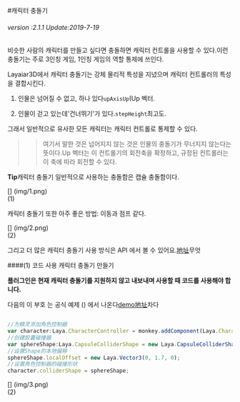 #캐릭터 충돌기

###### *version :2.1.1   Update:2019-7-19*

비슷한 사람의 캐릭터를 만들고 싶다면 충돌하면 캐릭터 컨트롤을 사용할 수 있다.이런 충돌기는 주로 3인칭 게임, 1인칭 게임의 역할 통제에 쓰인다.

Layaiar3D에서 캐릭터 충돌기는 강체 물리적 특성을 지녔으며 캐릭터 컨트롤러의 특성을 결합시킨다.

1. 인물은 넘어질 수 없고, 하나 있다`upAxisUp`(Up 벡터.

2. 인물이 걷고 있는데'건너뛰기'가 있다.`stepHeight`최고도.

그래서 일반적으로 유사한 모든 캐릭터는 캐릭터 컨트롤로 통제할 수 있다.

>> 여기서 말한 것은 넘어지지 않는 것은 인물의 충돌기가 무너지지 않는다는 뜻이다.Up 벡터는 이 컨트롤기의 회전축을 확정하고, 규정된 컨트롤러는 이 축에 따라 회전할 수 있다.

**Tip**캐릭터 충돌기 일반적으로 사용하는 충돌함은 캡슐 충돌함이다.

[] (img/1.png)<br>(1)

캐릭터 충돌기 또한 아주 좋은 방법: 이동과 점프 같다.

[] (img/2.png)<br>(2)

그리고 더 많은 캐릭터 충돌기 사용 방식은 API 에서 볼 수 있어요.[地址](https://layaair.ldc.layabox.com/api2/Chinese/index.html?category=Core&class=laya.d3.physics.CharacterController)무엇

####(1) 코드 사용 캐릭터 충돌기 만들기

**플러그인은 현재 캐릭터 충돌기를 지원하지 않고 내보내며 사용할 때 코드를 사용해야 합니다.**

다음의 이 부호 는 공식 예제 () 에서 나온다[demo地址](https://layaair.ldc.layabox.com/demo2/?language=ch&category=3d&group=Physics3D&name=PhysicsWorld_Character)차다


```typescript

//为精灵添加角色控制器
var character:Laya.CharacterController = monkey.addComponent(Laya.CharacterController);
//创建胶囊碰撞器
var sphereShape:Laya.CapsuleColliderShape = new Laya.CapsuleColliderShape(1.0, 3.4);
//设置Shape的本地偏移
sphereShape.localOffset = new Laya.Vector3(0, 1.7, 0);
//设置角色控制器的碰撞形状
character.colliderShape = sphereShape;
```


[] (img/3.png)<br>(2)

